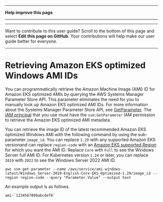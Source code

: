 --------

 **Help improve this page** 

--------

--------

Want to contribute to this user guide? Scroll to the bottom of this page and select **Edit this page on GitHub**\. Your contributions will help make our user guide better for everyone\.

--------

# Retrieving Amazon EKS optimized Windows AMI IDs<a name="retrieve-windows-ami-id"></a>

You can programmatically retrieve the Amazon Machine Image \(AMI\) ID for Amazon EKS optimized AMIs by querying the AWS Systems Manager Parameter Store API\. This parameter eliminates the need for you to manually look up Amazon EKS optimized AMI IDs\. For more information about the Systems Manager Parameter Store API, see [GetParameter](https://docs.aws.amazon.com/systems-manager/latest/APIReference/API_GetParameter.html)\. The [IAM principal](https://docs.aws.amazon.com/IAM/latest/UserGuide/id_roles_terms-and-concepts.html) that you use must have the `ssm:GetParameter` IAM permission to retrieve the Amazon EKS optimized AMI metadata\.

You can retrieve the image ID of the latest recommended Amazon EKS optimized Windows AMI with the following command by using the sub\-parameter `image_id`\. You can replace ` 1.29 ` with any supported Amazon EKS versionand can replace ` region-code ` with an [Amazon EKS supported Region](https://docs.aws.amazon.com/general/latest/gr/eks.html) for which you want the AMI ID\. Replace ` Core ` with `Full` to see the Windows Server full AMI ID\. For Kubernetes version `1.24` or later, you can replace ` 2019 ` with `2022` to see the Windows Server 2022 AMI ID\.

```
aws ssm get-parameter --name /aws/service/ami-windows-latest/Windows_Server-2019-English-Core-EKS_Optimized-1.29/image_id --region region-code --query "Parameter.Value" --output text
```

An example output is as follows\.

```
ami-`1234567890abcdef0`
```